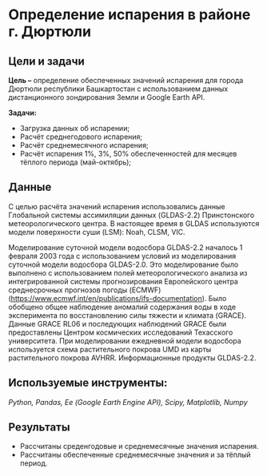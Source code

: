 # Определение испарения в районе г. Дюртюли

## Цели и задачи

**Цель –** определение обеспеченных значений испарения для города Дюртюли республики Башкартостан с использованием данных дистанционного зондирования Земли и Google Earth API.

**Задачи:**
- Загрузка данных об испарении;
- Расчёт среднегодового испарения;
- Расчёт среднемесячного испарения;
- Расчёт испарения 1%, 3%, 50% обеспеченностей для месяцев тёплого периода (май-октябрь);    

## Данные

С целью расчёта значений испарения использовались данные Глобальной системы ассимиляции данных (GLDAS-2.2) Принстонского метеорологического центра. В настоящее время в GLDAS используются модели поверхности суши (LSM): Noah, CLSM, VIC.

Моделирование суточной модели водосбора GLDAS-2.2 началось 1 февраля 2003 года с использованием условий из моделирования суточной модели водосбора GLDAS-2.0. Это моделирование было выполнено с использованием полей метеорологического анализа из интегрированной системы прогнозирования Европейского центра среднесрочных прогнозов погоды (ECMWF) (https://www.ecmwf.int/en/publications/ifs-documentation). Было обобщено общее наблюдение аномалий содержания воды в ходе эксперимента по восстановлению силы тяжести и климата (GRACE). Данные GRACE RL06 и последующих наблюдений GRACE были предоставлены Центром космических исследований Техасского университета. При моделировании ежедневной модели водосбора используется схема растительного покрова UMD из карты растительного покрова AVHRR. Информационные продукты GLDAS-2.2.

## Используемые инструменты: 
*Python, Pandas, Eе (Google Earth Engine API), Scipy, Matplotlib, Numpy*

## Результаты
- Рассчитаны среденгодовые и среднемесячные значения испарения.
- Рассчитаны обеспеченные среднемесячные значения и за тёплый период.
